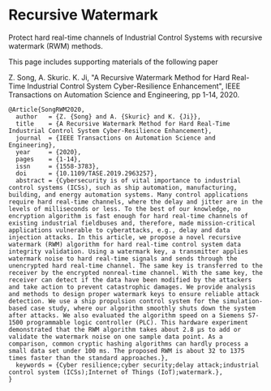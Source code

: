 # Recursive Watermark
Protect hard real-time channels of Industrial Control Systems with recursive watermark (RWM) methods.

This page includes supporting materials of the following paper

Z. Song, A. Skuric. K. Ji, "A Recursive Watermark Method for Hard Real-Time Industrial Control System Cyber-Resilience Enhancement", IEEE
Transactions on Automation Science and Engineering, pp 1-14, 2020.
```
@Article{SongRWM2020,
  author   = {Z. {Song} and A. {Skuric} and K. {Ji}},
  title    = {A Recursive Watermark Method for Hard Real-Time Industrial Control System Cyber-Resilience Enhancement},
  journal  = {IEEE Transactions on Automation Science and Engineering},
  year     = {2020},
  pages    = {1-14},
  issn     = {1558-3783},
  doi      = {10.1109/TASE.2019.2963257},
  abstract = {Cybersecurity is of vital importance to industrial control systems (ICSs), such as ship automation, manufacturing, building, and energy automation systems. Many control applications require hard real-time channels, where the delay and jitter are in the levels of milliseconds or less. To the best of our knowledge, no encryption algorithm is fast enough for hard real-time channels of existing industrial fieldbuses and, therefore, made mission-critical applications vulnerable to cyberattacks, e.g., delay and data injection attacks. In this article, we propose a novel recursive watermark (RWM) algorithm for hard real-time control system data integrity validation. Using a watermark key, a transmitter applies watermark noise to hard real-time signals and sends through the unencrypted hard real-time channel. The same key is transferred to the receiver by the encrypted nonreal-time channel. With the same key, the receiver can detect if the data have been modified by the attackers and take action to prevent catastrophic damages. We provide analysis and methods to design proper watermark keys to ensure reliable attack detection. We use a ship propulsion control system for the simulation-based case study, where our algorithm smoothly shuts down the system after attacks. We also evaluated the algorithm speed on a Siemens S7-1500 programmable logic controller (PLC). This hardware experiment demonstrated that the RWM algorithm takes about 2.8 μs to add or validate the watermark noise on one sample data point. As a comparison, common cryptic hashing algorithms can hardly process a small data set under 100 ms. The proposed RWM is about 32 to 1375 times faster than the standard approaches.},
  keywords = {Cyber resilience;cyber security;delay attack;industrial control system (ICSs);Internet of Things (IoT);watermark.},
}
```
